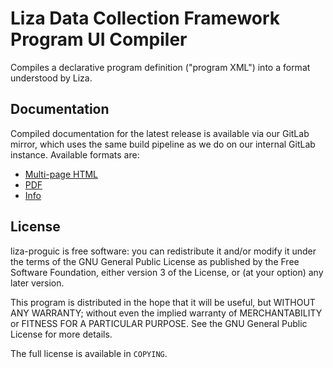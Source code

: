 # Liza Data Collection Framework Program UI Compiler
<!--
  Copyright (C) 2017-2018 R-T Specialty, LLC.

  This file is part of liza-proguic.

  Copying and distribution of this file, with or without modification, are
  permitted in any medium without royalty provided the copyright notice and
  this notice are preserved.  This file is offered as-is, without warranty
  of any kind.
-->

Compiles a declarative program definition ("program XML") into a format
understood by Liza.


## Documentation
Compiled documentation for the latest release is available via our GitLab
mirror, which uses the same build pipeline as we do on our internal GitLab
instance.  Available formats are:

- [Multi-page HTML][doc-html]
- [PDF][doc-pdf]
- [Info][doc-info]


## License
liza-proguic is free software: you can redistribute it and/or modify it
under the terms of the GNU General Public License as published by the Free
Software Foundation, either version 3 of the License, or (at your option)
any later version.

This program is distributed in the hope that it will be useful, but WITHOUT
ANY WARRANTY; without even the implied warranty of MERCHANTABILITY or
FITNESS FOR A PARTICULAR PURPOSE.  See the GNU General Public License for
more details.

The full license is available in `COPYING`.

[doc-html]: https://lovullo.gitlab.io/liza-proguic/
[doc-pdf]: https://lovullo.gitlab.io/liza-proguic/liza-proguic.pdf
[doc-info]: https://lovullo.gitlab.io/liza-proguic/liza-proguic.info

